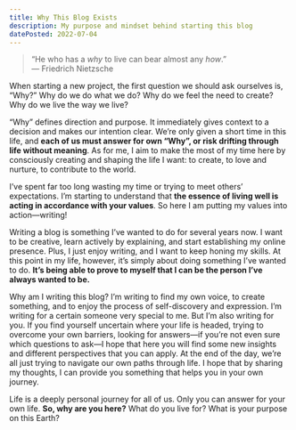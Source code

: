 ```yaml
---
title: Why This Blog Exists
description: My purpose and mindset behind starting this blog
datePosted: 2022-07-04
---
```


> “He who has a *why* to live can bear almost any *how*.”  
— Friedrich Nietzsche
> 

When starting a new project, the first question we should ask ourselves is, “Why?” Why do we do what we do? Why do we feel the need to create? Why do we live the way we live?

“Why” defines direction and purpose. It immediately gives context to a decision and makes our intention clear. We’re only given a short time in this life, and **each of us must answer for own “Why”, or risk drifting through life without meaning**. As for me, I aim to make the most of my time here by consciously creating and shaping the life I want: to create, to love and nurture, to contribute to the world.

I’ve spent far too long wasting my time or trying to meet others’ expectations. I’m starting to understand that **the essence of living well is acting in accordance with your values**. So here I am putting my values into action—writing!

Writing a blog is something I’ve wanted to do for several years now. I want to be creative, learn actively by explaining, and start establishing my online presence. Plus, I just enjoy writing, and I want to keep honing my skills. At this point in my life, however, it’s simply about doing something I’ve wanted to do. **It’s being able to prove to myself that I can be the person I’ve always wanted to be.**

Why am I writing this blog? I’m writing to find my own voice, to create something, and to enjoy the process of self-discovery and expression. I’m writing for a certain someone very special to me. But I’m also writing for you. If you find yourself uncertain where your life is headed, trying to overcome your own barriers, looking for answers—if you’re not even sure which questions to ask—I hope that here you will find some new insights and different perspectives that you can apply. At the end of the day, we’re all just trying to navigate our own paths through life. I hope that by sharing my thoughts, I can provide you something that helps you in your own journey.

Life is a deeply personal journey for all of us. Only you can answer for your own life. **So, why are you here?** What do you live for? What is your purpose on this Earth?
